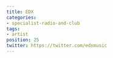```yaml
---
title: EDX
categories:
- specialist-radio-and-club
tags:
- artist
position: 25
twitter: https://twitter.com/edxmusic
---
```


